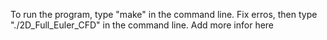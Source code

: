To run the program, type "make" in the command line. Fix erros, then type "./2D_Full_Euler_CFD" in the command line.
Add more infor here
